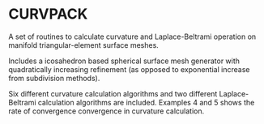 # CURVPACK

A set of routines to calculate curvature and Laplace-Beltrami operation on manifold triangular-element surface meshes. 

Includes a icosahedron based spherical surface mesh generator with quadratically increasing refinement (as opposed to exponential increase from subdivision methods). 

Six different curvature calculation algorithms and two different Laplace-Beltrami calculation algorithms are included. Examples 4 and 5 shows the rate of convergence convergence in curvature calculation. 

